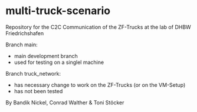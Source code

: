 # multi-truck-scenario
Repository for the C2C Communication of the ZF-Trucks at the lab of DHBW Friedrichshafen

Branch main:
- main development branch
- used for testing on a singlel machine

Branch truck_network:
- has necessary change to work on the ZF-Trucks (or on the VM-Setup)
- has not been tested


By Bandik Nickel, Conrad Walther & Toni Stöcker

